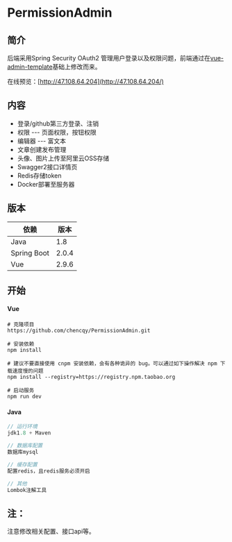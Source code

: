 # PermissionAdmin
## 简介

后端采用Spring Security OAuth2 管理用户登录以及权限问题，前端通过在[vue-admin-template](https://github.com/PanJiaChen/vue-element-admin)基础上修改而来。

在线预览：[http://47.108.64.204](http://47.108.64.204/)
## 内容
* 登录/github第三方登录、注销
* 权限 --- 页面权限，按钮权限
* 编辑器 --- 富文本
* 文章创建发布管理
* 头像、图片上传至阿里云OSS存储
* Swagger2接口详情页
* Redis存储token
* Docker部署至服务器
## 版本

| 依赖         | 版本  |
| ----------- | ----- |
| Java        | 1.8   |
| Spring Boot | 2.0.4 |
| Vue         | 2.9.6 |

## 开始
#### Vue

```
# 克隆项目
https://github.com/chencqy/PermissionAdmin.git

# 安装依赖
npm install

# 建议不要直接使用 cnpm 安装依赖，会有各种诡异的 bug。可以通过如下操作解决 npm 下载速度慢的问题
npm install --registry=https://registry.npm.taobao.org

# 启动服务
npm run dev
```

#### Java
```java
// 运行环境
jdk1.8 + Maven

// 数据库配置
数据库mysql

// 缓存配置
配置redis，且redis服务必须开启

// 其他
Lombok注解工具
```

## 注：

注意修改相关配置、接口api等。